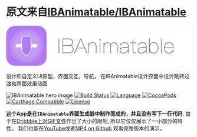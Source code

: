# 原文来自[IBAnimatable/IBAnimatable](https://github.com/IBAnimatable)

![IBAnimatable](https://raw.githubusercontent.com/IBAnimatable/IBAnimatable-Misc/master/IBAnimatable/Hero.png)

设计和自定义UI原型，界面交互，导航，
在IBAnimatable设计界面中设计跳转过渡和界面效果动画

![IBAnimatable hero image](https://raw.githubusercontent.com/IBAnimatable/IBAnimatable-Misc/master/IBAnimatable/IBAnimatable.gif)
[![Build Status](https://travis-ci.org/IBAnimatable/IBAnimatable.svg?branch=master)](https://travis-ci.org/IBAnimatable/IBAnimatable)
[![Language](https://img.shields.io/badge/language-Swift%204.2-orange.svg)](https://swift.org)
[![CocoaPods](https://img.shields.io/cocoapods/v/IBAnimatable.svg?style=flat)](http://cocoadocs.org/docsets/IBAnimatable/)
[![Carthage Compatible](https://img.shields.io/badge/Carthage-compatible-4BC51D.svg?style=flat)](https://github.com/Carthage/Carthage)
[![License](https://img.shields.io/github/license/IBAnimatable/IBAnimatable.svg?style=flat)](https://github.com/IBAnimatable/IBAnimatable/blob/master/LICENSE)


**这个App是在`IBAnimatable`界面生成器中制作而成的，并且没有写下一行代码**. 
由于在[Dribbble上对GIF文件](https://dribbble.com/shots/2453933-IBAnimatable-Design-App-Store-ready-Apps-in-Interface-Builder)作出了大小的限制,
所以它仅仅展示了一小部分的特性。
我们也能在[YouTube](https://www.youtube.com/watch?v=dvD8X6J1YLM)或者[MP4 on Github](https://github.com/IBAnimatable/IBAnimatable-Misc/blob/master/Videos/IBAnimatable.mp4?raw=true)
观看完整版本的演示。
